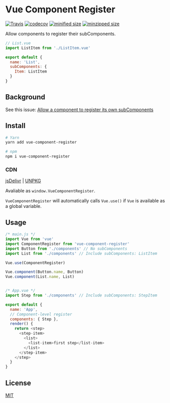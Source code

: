 # Vue Component Register

[![Travis](https://travis-ci.org/fjc0k/vue-component-register.svg?branch=master)](https://travis-ci.org/fjc0k/vue-component-register)
[![codecov](https://codecov.io/gh/fjc0k/vue-component-register/branch/master/graph/badge.svg)](https://codecov.io/gh/fjc0k/vue-component-register)
[![minified size](https://img.shields.io/badge/minified%20size-1023%20B-blue.svg?MIN)](https://github.com/fjc0k/vue-component-register/blob/master/dist/vue-component-register.min.js)
[![minzipped size](https://img.shields.io/badge/minzipped%20size-547%20B-blue.svg?MZIP)](https://github.com/fjc0k/vue-component-register/blob/master/dist/vue-component-register.min.js)

Allow components to register their subComponents.

```js
// List.vue
import ListItem from './ListItem.vue'

export default {
  name: 'List',
  subComponents: {
    Item: ListItem
  }
}
```

## Background

See this issue: [Allow a component to register its own subComponents](https://github.com/vuejs/vue/issues/8249)

## Install

```bash
# Yarn
yarn add vue-component-register

# npm
npm i vue-component-register
```

### CDN
[jsDelivr](//www.jsdelivr.com/package/npm/vue-component-register) | [UNPKG](//unpkg.com/vue-component-register/) 

Avaliable as `window.VueComponentRegister`.

`VueComponentRegister` will automatically calls `Vue.use()` if `Vue` is available as a global variable.

## Usage

```js
/* main.js */
import Vue from 'vue'
import ComponentRegister from 'vue-component-register'
import Button from './components' // No subComponents
import List from './components' // Include subComponents: ListItem

Vue.use(ComponentRegister)

Vue.component(Button.name, Button)
Vue.component(List.name, List)


/* App.vue */
import Step from './components' // Include subComponents: StepItem

export default {
  name: 'App',
  // Component-level register
  components: { Step },
  render() {
    return <step>
      <step-item>
        <list>
          <list-item>first step</list-item>
        </list>
      </step-item>
    </step>
  }
}
```

## License

[MIT](./LICENSE)
